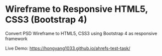 # Wireframe to Responsive HTML5, CSS3 (Bootstrap 4)

Convert PSD Wireframe to HTML5, CSS3 using Bootstrap 4 as responsive framework

Live Demo: https://hongyang1033.github.io/ahrefs-test-task/
